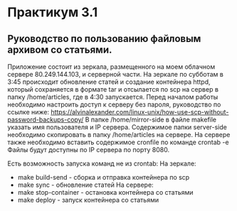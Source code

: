 # Практикум 3.1

## Руководство по пользованию файловым архивом со статьями.

Приложение состоит из зеркала, размещенного на моем облачном сервере 80.249.144.103, и серверной части.
На зеркале по субботам в 3:45 происходит обновление статей и создание контейнера httpd, который сохраняется в формате tar
и отсылается по scp на сервер в папку /home/articles, где в 4:30 запускается.
Перед началом работы необходимо настроить доступ к серверу без пароля, руководство по ссылке ниже:
https://alvinalexander.com/linux-unix/how-use-scp-without-password-backups-copy/
В папке /home/mirror-side в файле makefile указать имя пользователя и IP сервера.
Содержимое папки server-side необходимо скопировать в папку /home/articles на сервере.
На сервере также необходимо вставить содержимое cronfile по команде crontab -e
Файлы будут доступны по IP сервера по порту 8080.

Есть возможность запуска команд не из crontab:
На зеркале:
* make build-send - сборка и отправка контейнера по scp
* make sync - обновление статей
На сервере:
* make stop-container - остановка контейнера со статьями
* make deploy - запуск контейнера со статьями

